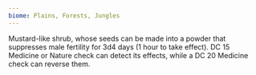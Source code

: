```yaml
---
biome: Plains, Forests, Jungles
---
```

Mustard-like shrub, whose seeds can be made into a powder that suppresses male fertility for 3d4 days (1 hour to take effect). DC 15 Medicine or Nature check can detect its effects, while a DC 20 Medicine check can reverse them. 


